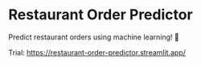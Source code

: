 # Restaurant Order Predictor

Predict restaurant orders using machine learning! 🚀  

Trial: https://restaurant-order-predictor.streamlit.app/
